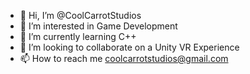 - 👋 Hi, I’m @CoolCarrotStudios
- 👀 I’m interested in Game Development
- 🌱 I’m currently learning C++
- 💞️ I’m looking to collaborate on a Unity VR Experience
- 📫 How to reach me coolcarrotstudios@gmail.com

<!---
CoolCarrotStudios/CoolCarrotStudios is a ✨ special ✨ repository because its `README.md` (this file) appears on your GitHub profile.
You can click the Preview link to take a look at your changes.
--->

